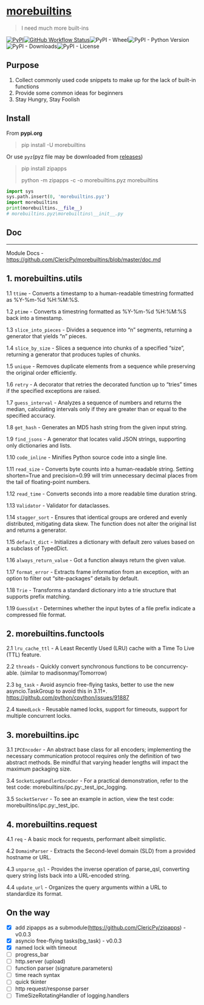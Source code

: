 # [morebuiltins](https://github.com/ClericPy/morebuiltins)

> I need much more built-ins

[![PyPI](https://img.shields.io/pypi/v/morebuiltins?style=plastic)](https://pypi.org/project/morebuiltins/)[![GitHub Workflow Status](https://img.shields.io/github/actions/workflow/status/clericpy/morebuiltins/pythonpackage.yml)](https://github.com/ClericPy/morebuiltins/actions)![PyPI - Wheel](https://img.shields.io/pypi/wheel/morebuiltins?style=plastic)![PyPI - Python Version](https://img.shields.io/python/required-version-toml?tomlFilePath=https%3A%2F%2Fgithub.com%2FClericPy%2Fmorebuiltins%2Fraw%2Fmaster%2Fpyproject.toml
)![PyPI - Downloads](https://img.shields.io/pypi/dm/morebuiltins?style=plastic)![PyPI - License](https://img.shields.io/pypi/l/morebuiltins?style=plastic)
## Purpose

1. Collect commonly used code snippets to make up for the lack of built-in functions
2. Provide some common ideas for beginners
3. Stay Hungry, Stay Foolish

## Install

From **pypi.org**

> pip install -U morebuiltins

Or use `pyz`(pyz file may be downloaded from [releases](https://github.com/ClericPy/morebuiltins/releases))

> pip install zipapps
> 
> python -m zipapps -c -o morebuiltins.pyz morebuiltins

```python
import sys
sys.path.insert(0, 'morebuiltins.pyz')
import morebuiltins
print(morebuiltins.__file__)
# morebuiltins.pyz\morebuiltins\__init__.py
```

## Doc

---

Module Docs - https://github.com/ClericPy/morebuiltins/blob/master/doc.md

<!-- start -->
## 1. morebuiltins.utils

1.1 `ttime` - Converts a timestamp to a human-readable timestring formatted as %Y-%m-%d %H:%M:%S.

1.2 `ptime` - Converts a timestring formatted as %Y-%m-%d %H:%M:%S back into a timestamp.

1.3 `slice_into_pieces` - Divides a sequence into “n” segments, returning a generator that yields “n” pieces.

1.4 `slice_by_size` - Slices a sequence into chunks of a specified “size”, returning a generator that produces tuples of chunks.

1.5 `unique` - Removes duplicate elements from a sequence while preserving the original order efficiently.

1.6 `retry` - A decorator that retries the decorated function up to “tries” times if the specified exceptions are raised.

1.7 `guess_interval` - Analyzes a sequence of numbers and returns the median, calculating intervals only if they are greater than or equal to the specified accuracy.

1.8 `get_hash` - Generates an MD5 hash string from the given input string.

1.9 `find_jsons` - A generator that locates valid JSON strings, supporting only dictionaries and lists.

1.10 `code_inline` - Minifies Python source code into a single line.

1.11 `read_size` - Converts byte counts into a human-readable string. Setting shorten=True and precision=0.99 will trim unnecessary decimal places from the tail of floating-point numbers.

1.12 `read_time` - Converts seconds into a more readable time duration string.

1.13 `Validator` - Validator for dataclasses.

1.14 `stagger_sort` - Ensures that identical groups are ordered and evenly distributed, mitigating data skew. The function does not alter the original list and returns a generator.

1.15 `default_dict` - Initializes a dictionary with default zero values based on a subclass of TypedDict.

1.16 `always_return_value` - Got a function always return the given value.

1.17 `format_error` - Extracts frame information from an exception, with an option to filter out “site-packages” details by default.

1.18 `Trie` - Transforms a standard dictionary into a trie structure that supports prefix matching.

1.19 `GuessExt` - Determines whether the input bytes of a file prefix indicate a compressed file format.


## 2. morebuiltins.functools

2.1 `lru_cache_ttl` - A Least Recently Used (LRU) cache with a Time To Live (TTL) feature.

2.2 `threads` - Quickly convert synchronous functions to be concurrency-able. (similar to madisonmay/Tomorrow)

2.3 `bg_task` - Avoid asyncio free-flying tasks, better to use the new asyncio.TaskGroup to avoid this in 3.11+. https://github.com/python/cpython/issues/91887

2.4 `NamedLock` - Reusable named locks, support for timeouts, support for multiple concurrent locks.


## 3. morebuiltins.ipc

3.1 `IPCEncoder` - An abstract base class for all encoders; implementing the necessary communication protocol requires only the definition of two abstract methods. Be mindful that varying header lengths will impact the maximum packaging size.

3.4 `SocketLogHandlerEncoder` - For a practical demonstration, refer to the test code: morebuiltins/ipc.py:_test_ipc_logging.

3.5 `SocketServer` - To see an example in action, view the test code: morebuiltins/ipc.py:_test_ipc.


## 4. morebuiltins.request

4.1 `req` - A basic mock for requests, performant albeit simplistic.

4.2 `DomainParser` - Extracts the Second-level domain (SLD) from a provided hostname or URL.

4.3 `unparse_qsl` - Provides the inverse operation of parse_qsl, converting query string lists back into a URL-encoded string.

4.4 `update_url` - Organizes the query arguments within a URL to standardize its format.


<!-- end -->

## On the way

- [x] add zipapps as a submodule(https://github.com/ClericPy/zipapps) - v0.0.3
- [x] asyncio free-flying tasks(bg_task) - v0.0.3
- [x] named lock with timeout
- [ ] progress_bar
- [ ] http.server (upload)
- [ ] function parser (signature.parameters)
- [ ] time reach syntax
- [ ] quick tkinter
- [ ] http request/response parser
- [ ] TimeSizeRotatingHandler of logging.handlers
